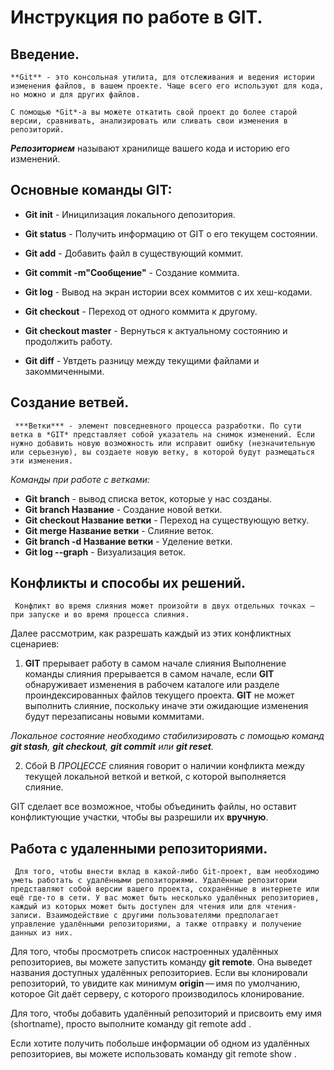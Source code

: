 # Инструкция по работе в GIT.

## Введение.

    **Git** - это консольная утилита, для отслеживания и ведения истории изменения файлов, в вашем проекте. Чаще всего его используют для кода, но можно и для других файлов.

    С помощью *Git*-a вы можете откатить свой проект до более старой версии, сравнивать, анализировать или сливать свои изменения в репозиторий.

***Репозиторием*** называют хранилище вашего кода и историю его изменений.

## **Основные команды GIT:**

* **Git init** - Иницилизация локального депозитория.

+ **Git status** - Получить информацию от GIT о его текущем состоянии.

+ **Git add** - Добавить файл в существующий коммит.

+ **Git commit -m"Сообщение"** - Создание коммита.

+ **Git log** - Вывод на экран истории всех коммитов с их хеш-кодами.

+ **Git checkout** - Переход от одного коммита к другому.

+ **Git checkout master** - Вернуться к актуальному состоянию и продолжить работу.

+ **Git diff** - Увтдеть разницу между текущими файлами и закоммиченными.

## Создание ветвей.

     ***Ветки*** - элемент повседневного процесса разработки. По сути ветка в *GIT* представляет собой указатель на снимок изменений. Если нужно добавить новую возможность или исправит ошибку (незначительную или серьезную), вы создаете новую ветку, в которой будут размещаться эти изменения. 

*Команды при работе с ветками:*

+ **Git branch** - вывод списка веток, которые у нас созданы.
+ **Git branch Название** - Создание новой ветки.
+ **Git checkout Название ветки** - Переход на существующую ветку.
+ **Git merge Название ветки** - Слияние веток.
+ **Git branch -d Название ветки** - Уделение ветки.
+ **Git log --graph** - Визуализация веток.

## Конфликты и способы их решений.

     Конфликт во время слияния может произойти в двух отдельных точках — при запуске и во время процесса слияния. 

Далее рассмотрим, как разрешать каждый из этих конфликтных сценариев:

1. __GIT__ прерывает работу в самом начале слияния
Выполнение команды слияния прерывается в самом начале, если __GIT__ обнаруживает изменения в рабочем каталоге или разделе проиндексированных файлов текущего проекта. __GIT__ не может выполнить слияние, поскольку иначе эти ожидающие изменения будут перезаписаны новыми коммитами.

*Локальное состояние необходимо стабилизировать с помощью команд __git stash__, __git checkout__, __git commit__ или __git reset__.*

2. Сбой В _ПРОЦЕССЕ_ слияния говорит о наличии конфликта между текущей локальной веткой и веткой, с которой выполняется слияние.

GIT сделает все возможное, чтобы объединить файлы, но оставит конфликтующие участки, чтобы вы разрешили их **вручную**.

## **Работа с удаленными репозиториями.**
     Для того, чтобы внести вклад в какой-либо Git-проект, вам необходимо уметь работать с удалёнными репозиториями. Удалённые репозитории представляют собой версии вашего проекта, сохранённые в интернете или ещё где-то в сети. У вас может быть несколько удалённых репозиториев, каждый из которых может быть доступен для чтения или для чтения-записи. Взаимодействие с другими пользователями предполагает управление удалёнными репозиториями, а также отправку и получение данных из них.
Для того, чтобы просмотреть список настроенных удалённых репозиториев, вы можете запустить команду __git remote__. Она выведет названия доступных удалённых репозиториев. Если вы клонировали репозиторий, то увидите как минимум __origin__ — имя по умолчанию, которое Git даёт серверу, с которого производилось клонирование.

Для того, чтобы добавить удалённый репозиторий и присвоить ему имя (shortname), просто выполните команду git remote add <shortname> <url>.

Если хотите получить побольше информации об одном из удалённых репозиториев, вы можете использовать команду git remote show <remote>. 
